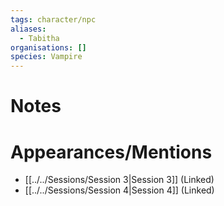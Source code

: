 ```yaml
---
tags: character/npc
aliases:
  - Tabitha
organisations: []
species: Vampire
---
```



# Notes

# Appearances/Mentions

- [[../../Sessions/Session 3|Session 3]] (Linked)
- [[../../Sessions/Session 4|Session 4]] (Linked)
